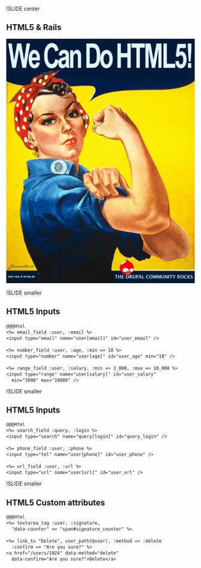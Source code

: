 !SLIDE center
## HTML5 & Rails ##
![HTML 5](we-can-do-html5.jpg)

!SLIDE smaller
## HTML5 Inputs ##
    @@@Html
    <%= email_field :user, :email %>
    <input type="email" name="user[email]" id="user_email" />
    
    <%= number_field :user, :age, :min => 18 %>
    <input type="number" name="user[age]" id="user_age" min="18" />
    
    <%= range_field :user, :salary, :min => 3_000, :max => 10_000 %>
    <input type="range" name="user[salary]" id="user_salary"
      min="3000" max="10000" />

!SLIDE smaller
## HTML5 Inputs ##
    @@@Html
    <%= search_field :query, :login %>
    <input type="search" name="query[login]" id="query_login" />
    
    <%= phone_field :user, :phone %>
    <input type="tel" name="user[phone]" id="user_phone" />
    
    <%= url_field :user, :url %>
    <input type="url" name="user[url]" id="user_url" />

!SLIDE smaller
## HTML5 Custom attributes ##
    @@@Html
    <%= textarea_tag :user, :signature,
      "data-counter" => "span#signature_counter" %>

    <%= link_to "Delete", user_path(@user), :method => :delete
      :confirm => "Are you sure?" %>
    <a href="/users/1024" data-method="delete"
      data-confirm="Are you sure?">Delete</a>

